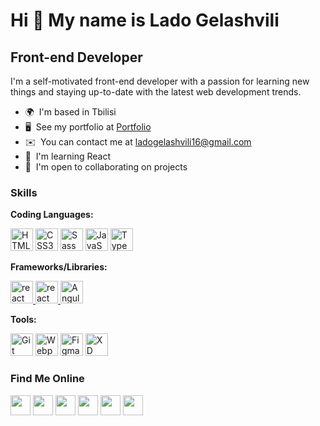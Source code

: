 Hi 👋 My name is Lado Gelashvili
================================

Front-end Developer
------------------

I'm a self-motivated front-end developer with a passion for learning new things and staying up-to-date with the latest web development trends.

* 🌍  I'm based in Tbilisi
* 🖥️  See my portfolio at [Portfolio](http://Lgelashvili.io)
* ✉️  You can contact me at [ladogelashvili16@gmail.com](mailto:ladogelashvili16@gmail.com)
* 🧠  I'm learning React
* 🤝  I'm open to collaborating on projects

### Skills

**Coding Languages:** 
<p align="left">
  <a href="https://developer.mozilla.org/en-US/docs/Glossary/HTML5" target="_blank" rel="noreferrer"><img src="https://skillicons.dev/icons?i=html" width="36" height="36" alt="HTML5" /></a>
  <a href="https://www.w3.org/TR/CSS/#css" target="_blank" rel="noreferrer"><img src="https://skillicons.dev/icons?i=css" width="36" height="36" alt="CSS3" /></a>
  <a href="https://sass-lang.com/" target="_blank" rel="noreferrer"><img src="https://skillicons.dev/icons?i=scss" width="36" height="36" alt="Sass" /></a>
  <a href="https://developer.mozilla.org/en-US/docs/Web/JavaScript" target="_blank" rel="noreferrer"><img src="https://skillicons.dev/icons?i=js" width="36" height="36" alt="JavaScript" /></a>
  <a href="https://www.typescriptlang.org/" target="_blank" rel="noreferrer"><img src="https://skillicons.dev/icons?i=ts" width="36" height="36" alt="TypeScript" /></a>
</p>

**Frameworks/Libraries:**
<p align="left">
<a href="https://reactjs.org/" target="_blank" rel="noreferrer"> <img src="https://skillicons.dev/icons?i=react" alt="react" width="36" height="36"/> </a>
<a href="https://reactjs.org/" target="_blank" rel="noreferrer"> <img src="https://skillicons.dev/icons?i=next" alt="react" width="36" height="36"/> </a>
<a href="https://angular.io/" target="_blank" rel="noreferrer"><img src="https://skillicons.dev/icons?i=angular" width="36" height="36" alt="Angular" /></a>
</p>

**Tools:**
<p align="left">
<a href="https://git-scm.com/" target="_blank" rel="noreferrer"><img src="https://skillicons.dev/icons?i=git" width="36" height="36" alt="Git" /></a>
<a href="https://webpack.js.org/" target="_blank" rel="noreferrer"><img src="https://skillicons.dev/icons?i=webpack" width="36" height="36" alt="Webpack" /></a>
<a href="https://www.figma.com/" target="_blank" rel="noreferrer"><img src="https://skillicons.dev/icons?i=figma" width="36" height="36" alt="Figma" /></a>
<a href="https://www.figma.com/" target="_blank" rel="noreferrer"><img src="https://skillicons.dev/icons?i=xd" width="36" height="36" alt="XD" /></a>
</p>

<!--For Icons: https://github.com/tandpfun/skill-icons#readme -->
<!--For Icons: https://skillicons.dev/icons?i=figma -->
<!--For Icons: https://raw.githubusercontent.com/rahulbanerjee26/githubAboutMeGenerator/main/icons/github.svg -->

### Find Me Online

<p align="left"> <a href="https://discord.com/users/lg16#0172" target="_blank" rel="noreferrer"><img src="https://skillicons.dev/icons?i=discord" width="32" height="32" /></a>
<a href="https://www.facebook.com/Gelashvili.16/" target="_blank" rel="noreferrer"><img src="https://raw.githubusercontent.com/danielcranney/readme-generator/main/public/icons/socials/facebook.svg" width="32" height="32" /></a>
<a href="https://www.github.com/LGellson" target="_blank" rel="noreferrer"><img src="https://raw.githubusercontent.com/rahulbanerjee26/githubAboutMeGenerator/main/icons/github.svg" width="32" height="32" /></a>
<a href="http://www.instagram.com/lgelashvili16/" target="_blank" rel="noreferrer"><img src="https://skillicons.dev/icons?i=instagram" width="32" height="32" /></a> <a href="https://www.linkedin.com/in/lado-gelashvili/" target="_blank" rel="noreferrer"><img src="https://raw.githubusercontent.com/danielcranney/readme-generator/main/public/icons/socials/linkedin.svg" width="32" height="32" /></a>
<a href="https://www.twitter.com/lagelashvili" target="_blank" rel="noreferrer"><img src="https://raw.githubusercontent.com/rahulbanerjee26/githubAboutMeGenerator/main/icons/twitter.svg" width="32" height="32" /></a></p>

